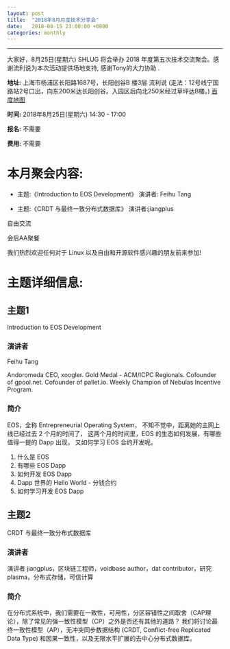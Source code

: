 ```yaml
---
layout: post
title:  "2018年8月月度技术分享会"
date:   2018-08-15 23:00:00 +0800
categories: monthly
---
```

--------------------------------------------------------------------------------
大家好，8月25日(星期六) SHLUG 将会举办 2018 年度第五次技术交流聚会。感谢流利说为本次活动提供场地支持, 感谢Tony的大力协助 .

**地址:** 上海市杨浦区长阳路1687号，长阳创谷B 楼3层 流利说 (走法：12号线宁国路站2号口出，向东200米达长阳创谷。入园区后向北250米经过草坪达B楼。) [百度地图][2]

**时间:** 2018年8月25日(星期六) 14:30 - 17:00

**报名:** 不需要

**费用:** 不需要

# 本月聚会内容:

- 主题:《Introduction to EOS Development》 演讲者: Feihu Tang

- 主题:《CRDT 与最终一致分布式数据库》 演讲者:jiangplus

自由交流

会后AA聚餐

我们热烈欢迎任何对于 Linux 以及自由和开源软件感兴趣的朋友前来参加!

# 主题详细信息:

## 主题1

Introduction to EOS Development

### 演讲者

Feihu Tang

Andoromeda CEO, xoogler.
Gold Medal - ACM/ICPC Regionals.
Cofounder of gpool.net.
Cofounder of pallet.io.
Weekly Champion of Nebulas Incentive Program.

### 简介

EOS，全称 Entrepreneurial Operating System，
不知不觉中，距离她的主网上线已经过去 2 个月的时间了，
这两个月的时间里，EOS 的生态如何发展，有哪些值得一提的 Dapp 出现，
又如何学习 EOS 合约开发呢。

1. 什么是 EOS
2. 有哪些 EOS Dapp
3. 如何开发 EOS Dapp
4. Dapp 世界的 Hello World - 分钱合约
5. 如何学习开发 EOS Dapp

## 主题2

 CRDT 与最终一致分布式数据库

### 演讲者

演讲者 jiangplus，区块链工程师，voidbase author，dat contributor，研究 plasma，分布式存储，可信计算

### 简介

在分布式系统中，我们需要在一致性，可用性，分区容错性之间取舍（CAP理论），除了常见的强一致性模型（CP）之外是否还有其他的道路？
我们将讨论最终一致性模型（AP），无冲突同步数据结构 (CRDT, Conflict-free Replicated Data Type) 和因果一致性，以及无限水平扩展的去中心分布式数据库。

[2]: https://j.map.baidu.com/xe3vP
